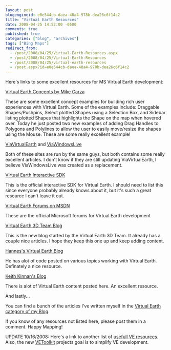 ```yaml
---
layout: post
blogengineid: e0e544cb-daea-48a4-978b-dea26c6f14c2
title: "Virtual Earth Resources"
date: 2008-04-25 14:52:00 -0500
comments: true
published: true
categories: ["blog", "archives"]
tags: ["Bing Maps"]
redirect_from: 
  - /post/2008/04/25/Virtual-Earth-Resources.aspx
  - /post/2008/04/25/Virtual-Earth-Resources
  - /post/2008/04/25/virtual-earth-resources
  - /post.aspx?id=e0e544cb-daea-48a4-978b-dea26c6f14c2
---
```

<!-- more -->


Here&#39;s links to some excellent resources for MS Virtual Earth development: 



<a href="http://garzilla.net/vemaps/">Virtual Earth Concepts by Mike Garza</a>

These are some excellent concept examples for building rich user experiences with Virtual Earth. Some of the examples include: Draggable Shapes/Pushpins,  Select plotted Shapes using a Selection Box, and Sidebar listing plotted Shapes that highlights the Shape on the map when hovered over. Today he just posted two new examples of adding Drag Handles to Polygons and Polylines to allow the user to easily move/resize the shapes using the Mouse. These are some really excellent example! 



<a href="http://viavirtualearth.com">ViaVirtualEarth</a> and <a href="http://www.viawindowslive.com/VirtualEarth.aspx">ViaWindowsLive</a>

Both of these sites are run by the same guys, but both contains some really excellent articles. I don&#39;t know if they are still updating ViaVirtualEarth, I believe ViaWindowsLive was created as a replacement. 



<a href="http://dev.live.com/virtualearth/sdk">Virtual Earth Interactive SDK</a>

This is the official interactive SDK for Virtual Earth. I should need to list this since everyone probably already knows about it, but it&#39;s such a great resourec I can&#39;t leave it out. 



<a href="http://forums.msdn.microsoft.com/en-US/vemapcontroldev/threads/">Virtual Earth Forums on MSDN</a>

These are the official Microsoft forums for Virtual Earth development



<a href="http://blogs.msdn.com/VirtualEarth3D/">Virtual Earth 3D Team Blog</a>

This is the new blog started by the Virtual Earth 3D Team. It already has a couple nice articles. I hope they keep this one up and keep adding content.



<a href="http://blogs.msdn.com/VirtualEarth3D/">Hannes&#39;s Virtual Earth Blog</a>

He has alot of code posted on various topics working with Virtual Earth. Definately a nice resource.



<a href="http://blogs.msdn.com/keithkin/default.aspx">Keith Kinnan&#39;s Blog</a>

There is alot of Virtual Earth content posted here. An excellent resource.



And lastly...

You can find a bunch of the articles I&#39;ve written myself in the <a href="/category/Virtual-Earth.aspx">Virtual Earth category of my Blog</a>.



If you know of any resources not listed here, please post them in a comment. Happy Mapping!



UPDATE 10/16/2008: Here&#39;s a link to another list of <a href="http://social.msdn.microsoft.com/Forums/en-US/vemapcontroldev/thread/001db5dc-6fd3-4723-8654-971865ea281e">usefull VE resources</a>. Also, the new <a href="http://codeplex.com/VEToolkit">VEToolkit</a> projects goal is to simplify VE development.

